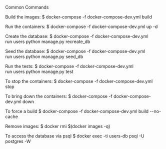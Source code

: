 Common Commands

Build the images:
$ docker-compose -f docker-compose-dev.yml build

Run the containers:
$ docker-compose -f docker-compose-dev.yml up -d

Create the database:
$ docker-compose -f docker-compose-dev.yml \
run users python manage.py recreate_db

Seed the database:
$ docker-compose -f docker-compose-dev.yml \
run users python manage.py seed_db

Run the tests:
$ docker-compose -f docker-compose-dev.yml \
run users python manage.py test

To stop the containers:
$ docker-compose -f docker-compose-dev.yml stop

To bring down the containers:
$ docker-compose -f docker-compose-dev.yml down

To force a build
$ docker-compose -f docker-compose-dev.yml build --no-cache

Remove images:
$ docker rmi $(docker images -q)

To access the database via psql
$ docker exec -ti users-db psql -U postgres -W